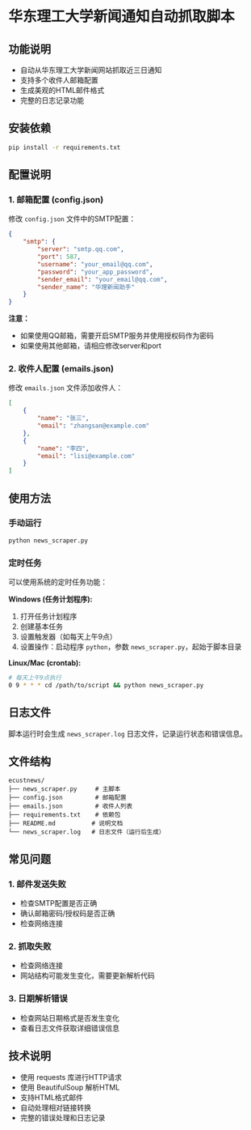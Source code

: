 # 华东理工大学新闻通知自动抓取脚本

## 功能说明
- 自动从华东理工大学新闻网站抓取近三日通知
- 支持多个收件人邮箱配置
- 生成美观的HTML邮件格式
- 完整的日志记录功能

## 安装依赖

```bash
pip install -r requirements.txt
```

## 配置说明

### 1. 邮箱配置 (config.json)
修改 `config.json` 文件中的SMTP配置：

```json
{
    "smtp": {
        "server": "smtp.qq.com",
        "port": 587,
        "username": "your_email@qq.com",
        "password": "your_app_password",
        "sender_email": "your_email@qq.com",
        "sender_name": "华理新闻助手"
    }
}
```

**注意：**
- 如果使用QQ邮箱，需要开启SMTP服务并使用授权码作为密码
- 如果使用其他邮箱，请相应修改server和port

### 2. 收件人配置 (emails.json)
修改 `emails.json` 文件添加收件人：

```json
[
    {
        "name": "张三",
        "email": "zhangsan@example.com"
    },
    {
        "name": "李四", 
        "email": "lisi@example.com"
    }
]
```

## 使用方法

### 手动运行
```bash
python news_scraper.py
```

### 定时任务
可以使用系统的定时任务功能：

**Windows (任务计划程序):**
1. 打开任务计划程序
2. 创建基本任务
3. 设置触发器（如每天上午9点）
4. 设置操作：启动程序 `python`，参数 `news_scraper.py`，起始于脚本目录

**Linux/Mac (crontab):**
```bash
# 每天上午9点执行
0 9 * * * cd /path/to/script && python news_scraper.py
```

## 日志文件
脚本运行时会生成 `news_scraper.log` 日志文件，记录运行状态和错误信息。

## 文件结构
```
ecustnews/
├── news_scraper.py     # 主脚本
├── config.json         # 邮箱配置
├── emails.json         # 收件人列表
├── requirements.txt    # 依赖包
├── README.md          # 说明文档
└── news_scraper.log   # 日志文件（运行后生成）
```

## 常见问题

### 1. 邮件发送失败
- 检查SMTP配置是否正确
- 确认邮箱密码/授权码是否正确
- 检查网络连接

### 2. 抓取失败
- 检查网络连接
- 网站结构可能发生变化，需要更新解析代码

### 3. 日期解析错误
- 检查网站日期格式是否发生变化
- 查看日志文件获取详细错误信息

## 技术说明
- 使用 requests 库进行HTTP请求
- 使用 BeautifulSoup 解析HTML
- 支持HTML格式邮件
- 自动处理相对链接转换
- 完整的错误处理和日志记录